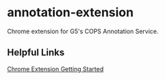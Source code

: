 # annotation-extension

Chrome extension for G5's COPS Annotation Service.

## Helpful Links

[Chrome Extension Getting Started](https://developer.chrome.com/extensions/getstarted)

